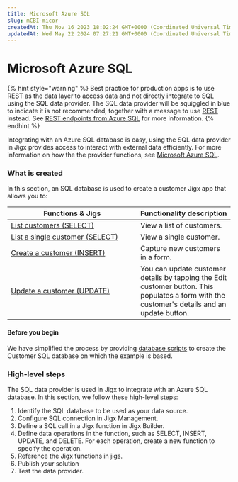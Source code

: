 ```yaml
---
title: Microsoft Azure SQL
slug: mCBI-micor
createdAt: Thu Nov 16 2023 18:02:24 GMT+0000 (Coordinated Universal Time)
updatedAt: Wed May 22 2024 07:27:21 GMT+0000 (Coordinated Universal Time)
---
```


# Microsoft Azure SQL

{% hint style="warning" %}
Best practice for production apps is to use REST as the data layer to access data and not directly integrate to SQL using the SQL data provider. The SQL data provider will be squiggled in blue to indicate it is not recommended, together with a message to use [REST](docId:jrbaNsm-OJn3nf4_dn_Hu) instead. See [REST endpoints from Azure SQL](docId:eOUi2cPYynsdRuK-TobDp) for more information.&#x20;
{% endhint %}

Integrating with an Azure SQL database is easy, using the SQL data provider in Jigx provides access to interact with external data efficiently. For more information on how the the provider functions, see [Microsoft Azure SQL](https://docs.jigx.com/microsoft-azure-sql).

### What is created

In this section, an SQL database is used to create a customer Jigx app that allows you to:

<table><thead><tr><th width="276.41796875">Functions &#x26; Jigs</th><th>Functionality description</th></tr></thead><tbody><tr><td><a href="Microsoft Azure SQL/List customers _SELECT_.md">List customers (SELECT)</a></td><td>View a list of customers.</td></tr><tr><td><a href="Microsoft Azure SQL/List a single customer _SELECT_.md">List a single customer (SELECT)</a></td><td>View a single customer.</td></tr><tr><td><a href="Microsoft Azure SQL/Create a customer _INSERT_.md">Create a customer (INSERT)</a></td><td>Capture new customers in a form.</td></tr><tr><td><a href="Microsoft Azure SQL/Update a customer _UPDATE_.md">Update a customer (UPDATE)</a></td><td>You can update customer details by tapping the Edit customer button. This populates a form with the customer's details and an update button.</td></tr></tbody></table>

#### Before you begin

We have simplified the process by providing [database scripts](<Microsoft Azure SQL/Database Scripts.md>) to create the Customer SQL database on which the example is based.

### High-level steps

The SQL data provider is used in Jigx to integrate with an Azure SQL database. In this section, we follow these high-level steps:

1. Identify the SQL database to be used as your data source.
2. Configure SQL connection in Jigx Management.
3. Define a SQL call in a Jigx function in Jigx Builder.
4. Define data operations in the function, such as SELECT, INSERT, UPDATE, and DELETE. For each operation, create a new function to specify the operation.
5. Reference the Jigx functions in jigs.
6. Publish your solution
7. Test the data provider.
